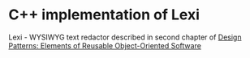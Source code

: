 # C++ implementation of Lexi

Lexi - WYSIWYG text redactor described in second chapter of [Design Patterns: Elements of Reusable Object-Oriented Software](https://en.wikipedia.org/wiki/Design_Patterns)